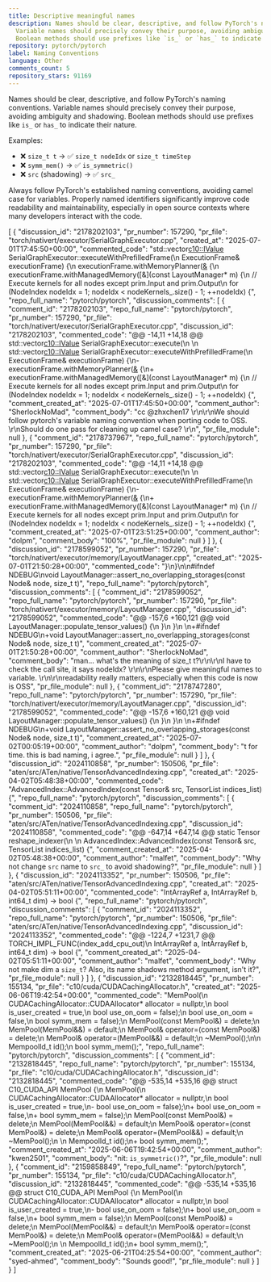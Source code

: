 ```yaml
---
title: Descriptive meaningful names
description: Names should be clear, descriptive, and follow PyTorch's naming conventions.
  Variable names should precisely convey their purpose, avoiding ambiguity and shadowing.
  Boolean methods should use prefixes like `is_` or `has_` to indicate their nature.
repository: pytorch/pytorch
label: Naming Conventions
language: Other
comments_count: 5
repository_stars: 91169
---
```


Names should be clear, descriptive, and follow PyTorch's naming conventions. Variable names should precisely convey their purpose, avoiding ambiguity and shadowing. Boolean methods should use prefixes like `is_` or `has_` to indicate their nature.

Examples:
- ❌ `size_t t` → ✅ `size_t nodeIdx` or `size_t timeStep`
- ❌ `symm_mem()` → ✅ `is_symmetric()`
- ❌ `src` (shadowing) → ✅ `src_`

Always follow PyTorch's established naming conventions, avoiding camel case for variables. Properly named identifiers significantly improve code readability and maintainability, especially in open source contexts where many developers interact with the code.


[
  {
    "discussion_id": "2178202103",
    "pr_number": 157290,
    "pr_file": "torch/nativert/executor/SerialGraphExecutor.cpp",
    "created_at": "2025-07-01T17:45:50+00:00",
    "commented_code": "std::vector<c10::IValue> SerialGraphExecutor::executeWithPrefilledFrame(\n    ExecutionFrame& executionFrame) {\n  executionFrame.withMemoryPlanner([&]() {\n  executionFrame.withManagedMemory([&](const LayoutManager* m) {\n    // Execute kernels for all nodes except prim.Input and prim.Output\n    for (NodeIndex nodeIdx = 1; nodeIdx < nodeKernels_.size() - 1; ++nodeIdx) {",
    "repo_full_name": "pytorch/pytorch",
    "discussion_comments": [
      {
        "comment_id": "2178202103",
        "repo_full_name": "pytorch/pytorch",
        "pr_number": 157290,
        "pr_file": "torch/nativert/executor/SerialGraphExecutor.cpp",
        "discussion_id": "2178202103",
        "commented_code": "@@ -14,11 +14,18 @@ std::vector<c10::IValue> SerialGraphExecutor::execute(\n \n std::vector<c10::IValue> SerialGraphExecutor::executeWithPrefilledFrame(\n     ExecutionFrame& executionFrame) {\n-  executionFrame.withMemoryPlanner([&]() {\n+  executionFrame.withManagedMemory([&](const LayoutManager* m) {\n     // Execute kernels for all nodes except prim.Input and prim.Output\n     for (NodeIndex nodeIdx = 1; nodeIdx < nodeKernels_.size() - 1; ++nodeIdx) {",
        "comment_created_at": "2025-07-01T17:45:50+00:00",
        "comment_author": "SherlockNoMad",
        "comment_body": "cc @zhxchen17 \r\n\r\nWe should follow pytorch's variable naming convention when porting code to OSS. \r\nShould do one pass for cleaning up camel case? \r\n",
        "pr_file_module": null
      },
      {
        "comment_id": "2178737967",
        "repo_full_name": "pytorch/pytorch",
        "pr_number": 157290,
        "pr_file": "torch/nativert/executor/SerialGraphExecutor.cpp",
        "discussion_id": "2178202103",
        "commented_code": "@@ -14,11 +14,18 @@ std::vector<c10::IValue> SerialGraphExecutor::execute(\n \n std::vector<c10::IValue> SerialGraphExecutor::executeWithPrefilledFrame(\n     ExecutionFrame& executionFrame) {\n-  executionFrame.withMemoryPlanner([&]() {\n+  executionFrame.withManagedMemory([&](const LayoutManager* m) {\n     // Execute kernels for all nodes except prim.Input and prim.Output\n     for (NodeIndex nodeIdx = 1; nodeIdx < nodeKernels_.size() - 1; ++nodeIdx) {",
        "comment_created_at": "2025-07-01T23:51:25+00:00",
        "comment_author": "dolpm",
        "comment_body": "100%",
        "pr_file_module": null
      }
    ]
  },
  {
    "discussion_id": "2178599052",
    "pr_number": 157290,
    "pr_file": "torch/nativert/executor/memory/LayoutManager.cpp",
    "created_at": "2025-07-01T21:50:28+00:00",
    "commented_code": "}\n}\n\n#ifndef NDEBUG\nvoid LayoutManager::assert_no_overlapping_storages(const Node& node, size_t t)",
    "repo_full_name": "pytorch/pytorch",
    "discussion_comments": [
      {
        "comment_id": "2178599052",
        "repo_full_name": "pytorch/pytorch",
        "pr_number": 157290,
        "pr_file": "torch/nativert/executor/memory/LayoutManager.cpp",
        "discussion_id": "2178599052",
        "commented_code": "@@ -157,6 +160,121 @@ void LayoutManager::populate_tensor_values() {\n   }\n }\n \n+#ifndef NDEBUG\n+void LayoutManager::assert_no_overlapping_storages(const Node& node, size_t t)",
        "comment_created_at": "2025-07-01T21:50:28+00:00",
        "comment_author": "SherlockNoMad",
        "comment_body": "man... what's the meaning of size_t t?\r\n\r\nI have to check the call site, it says nodeIdx? \r\n\r\nPlease give meaningful names to variable. \r\n\r\nreadability really matters, especially when this code is now is OSS",
        "pr_file_module": null
      },
      {
        "comment_id": "2178747280",
        "repo_full_name": "pytorch/pytorch",
        "pr_number": 157290,
        "pr_file": "torch/nativert/executor/memory/LayoutManager.cpp",
        "discussion_id": "2178599052",
        "commented_code": "@@ -157,6 +160,121 @@ void LayoutManager::populate_tensor_values() {\n   }\n }\n \n+#ifndef NDEBUG\n+void LayoutManager::assert_no_overlapping_storages(const Node& node, size_t t)",
        "comment_created_at": "2025-07-02T00:05:19+00:00",
        "comment_author": "dolpm",
        "comment_body": "t for time. this is bad naming, i agree.",
        "pr_file_module": null
      }
    ]
  },
  {
    "discussion_id": "2024110858",
    "pr_number": 150506,
    "pr_file": "aten/src/ATen/native/TensorAdvancedIndexing.cpp",
    "created_at": "2025-04-02T05:48:38+00:00",
    "commented_code": "AdvancedIndex::AdvancedIndex(const Tensor& src, TensorList indices_list) {",
    "repo_full_name": "pytorch/pytorch",
    "discussion_comments": [
      {
        "comment_id": "2024110858",
        "repo_full_name": "pytorch/pytorch",
        "pr_number": 150506,
        "pr_file": "aten/src/ATen/native/TensorAdvancedIndexing.cpp",
        "discussion_id": "2024110858",
        "commented_code": "@@ -647,14 +647,14 @@ static Tensor reshape_indexer(\n \n AdvancedIndex::AdvancedIndex(const Tensor& src, TensorList indices_list) {",
        "comment_created_at": "2025-04-02T05:48:38+00:00",
        "comment_author": "malfet",
        "comment_body": "Why not change `src` name to `src_` to avoid shadowing?",
        "pr_file_module": null
      }
    ]
  },
  {
    "discussion_id": "2024113352",
    "pr_number": 150506,
    "pr_file": "aten/src/ATen/native/TensorAdvancedIndexing.cpp",
    "created_at": "2025-04-02T05:51:11+00:00",
    "commented_code": "IntArrayRef a, IntArrayRef b, int64_t dim) -> bool {",
    "repo_full_name": "pytorch/pytorch",
    "discussion_comments": [
      {
        "comment_id": "2024113352",
        "repo_full_name": "pytorch/pytorch",
        "pr_number": 150506,
        "pr_file": "aten/src/ATen/native/TensorAdvancedIndexing.cpp",
        "discussion_id": "2024113352",
        "commented_code": "@@ -1224,7 +1231,7 @@ TORCH_IMPL_FUNC(index_add_cpu_out)\n               IntArrayRef a, IntArrayRef b, int64_t dim) -> bool {",
        "comment_created_at": "2025-04-02T05:51:11+00:00",
        "comment_author": "malfet",
        "comment_body": "Why not make dim a `size_t`? Also, its name shadows method argument, isn't it?",
        "pr_file_module": null
      }
    ]
  },
  {
    "discussion_id": "2132818445",
    "pr_number": 155134,
    "pr_file": "c10/cuda/CUDACachingAllocator.h",
    "created_at": "2025-06-06T19:42:54+00:00",
    "commented_code": "MemPool(\n      CUDACachingAllocator::CUDAAllocator* allocator = nullptr,\n      bool is_user_created = true,\n      bool use_on_oom = false);\n      bool use_on_oom = false,\n      bool symm_mem = false);\n  MemPool(const MemPool&) = delete;\n  MemPool(MemPool&&) = default;\n  MemPool& operator=(const MemPool&) = delete;\n  MemPool& operator=(MemPool&&) = default;\n  ~MemPool();\n\n  MempoolId_t id();\n  bool symm_mem();",
    "repo_full_name": "pytorch/pytorch",
    "discussion_comments": [
      {
        "comment_id": "2132818445",
        "repo_full_name": "pytorch/pytorch",
        "pr_number": 155134,
        "pr_file": "c10/cuda/CUDACachingAllocator.h",
        "discussion_id": "2132818445",
        "commented_code": "@@ -535,14 +535,16 @@ struct C10_CUDA_API MemPool {\n   MemPool(\n       CUDACachingAllocator::CUDAAllocator* allocator = nullptr,\n       bool is_user_created = true,\n-      bool use_on_oom = false);\n+      bool use_on_oom = false,\n+      bool symm_mem = false);\n   MemPool(const MemPool&) = delete;\n   MemPool(MemPool&&) = default;\n   MemPool& operator=(const MemPool&) = delete;\n   MemPool& operator=(MemPool&&) = default;\n   ~MemPool();\n \n   MempoolId_t id();\n+  bool symm_mem();",
        "comment_created_at": "2025-06-06T19:42:54+00:00",
        "comment_author": "kwen2501",
        "comment_body": "nit: `is_symmetric()`?",
        "pr_file_module": null
      },
      {
        "comment_id": "2159858849",
        "repo_full_name": "pytorch/pytorch",
        "pr_number": 155134,
        "pr_file": "c10/cuda/CUDACachingAllocator.h",
        "discussion_id": "2132818445",
        "commented_code": "@@ -535,14 +535,16 @@ struct C10_CUDA_API MemPool {\n   MemPool(\n       CUDACachingAllocator::CUDAAllocator* allocator = nullptr,\n       bool is_user_created = true,\n-      bool use_on_oom = false);\n+      bool use_on_oom = false,\n+      bool symm_mem = false);\n   MemPool(const MemPool&) = delete;\n   MemPool(MemPool&&) = default;\n   MemPool& operator=(const MemPool&) = delete;\n   MemPool& operator=(MemPool&&) = default;\n   ~MemPool();\n \n   MempoolId_t id();\n+  bool symm_mem();",
        "comment_created_at": "2025-06-21T04:25:54+00:00",
        "comment_author": "syed-ahmed",
        "comment_body": "Sounds good!",
        "pr_file_module": null
      }
    ]
  }
]
